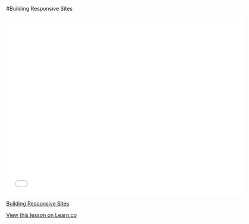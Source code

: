 #Building Responsive Sites

<iframe width="640" height="480" src="//www.youtube.com/embed/T649edELGoY?rel=0&modestbranding=1" frameborder="0" allowfullscreen></iframe><p><a href="https://www.youtube.com/watch?v=T649edELGoY">Building Responsive Sites</a></p>

<a href='https://learn.co/lessons/building-responsive-sites' data-visibility='hidden'>View this lesson on Learn.co</a>
